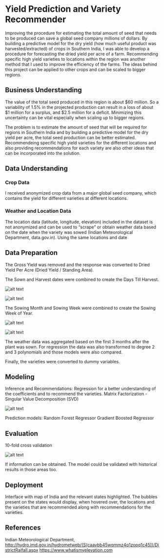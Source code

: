 # Yield Prediction and Variety Recommender

Improving the procedure for estimating the total amount of seed that needs to be produced can save a global seed company millions of dollars. 
By building a predictive model for the dry yield (how much useful product was harvested/extracted) of crops in Southern India, I was able to develop a procedure for forecasting the dried yield per acre of a farm. Recommending specific high yield varieties to locations within the region was another method that I used to improve the efficiency of the farms. 
The ideas behind this project can be applied to other crops and can be scaled to bigger regions.

## Business Understanding

The value of the total seed produced in this region is about $60 million. So a variability of 1.5% in the projected production can result in a loss of about $1 million for a surplus, and $2.5 million for a deficit. Minimizing this uncertainty can be vital especially when scaling up to bigger regions. 

The problem is to estimate the amount of seed that will be required for regions in Southern India and by building a predictive model for the dry yield per acre, the total seed production can be better estimated. Recommendeing specific high yield varieties for the different locations and also providing recommendations for each variety are also other ideas that can be incorporated into the solution. 

## Data Understanding

### Crop Data
I received anonymized crop data from a major global seed company, which contains the yield for different varieties at different locations. 

### Weather and Location Data
The location data (latitude, longitude, elevation) included in the dataset is not anonymized and can be used to “scrape” or obtain weather data based on the date when the variety was sowed (Indian Meteorological Department, data.gov.in). Using the same locations and date

## Data Preparation

The Gross Yield was removed and the response was converted to Dried Yield Per Acre (Dried Yield / Standing Area).

The Sown and Harvest dates were combined to create the Days Till Harvest. 

![alt text](https://github.com/anubhavrana/Capstone-Yield-prediction-and-Variety-recommender/blob/master/days_till_harvest_scatter.png)

![alt text](https://github.com/anubhavrana/Capstone-Yield-prediction-and-Variety-recommender/blob/master/days_till_harvest_boxplot.png)

The Sowing Month and Sowing Week were combined to create the Sowing Week of Year.

![alt text](https://github.com/anubhavrana/Capstone-Yield-prediction-and-Variety-recommender/blob/master/sowing_week_year_hist.png)

![alt text](https://github.com/anubhavrana/Capstone-Yield-prediction-and-Variety-recommender/blob/master/sowing_week_year_boxplot.png)

The weather data was aggregated based on the first 3 months after the plant was sown.
For regression the data was also transformed to degree 2 and 3 polynomials and those models were also compared. 

Finally, the varieties were converted to dummy variables.

## Modeling

Inference and Recommendations:
Regression for a better understanding of the coefficients and to recommend the varieties.
Matrix Factorization - Singular Value Decomposition (SVD)

![alt text](https://github.com/anubhavrana/Capstone-Yield-prediction-and-Variety-recommender/blob/master/regression_coefs_capstone.png)

Prediction models:
Random Forest Regressor 
Gradient Boosted Regressor

## Evaluation

10-fold cross validation 

![alt text](https://github.com/anubhavrana/Capstone-Yield-prediction-and-Variety-recommender/blob/master/capstone_test_errors.png)

If information can be obtained. The model could be validated with historical results in those areas too. 
 
## Deployment

Interface with map of India and the relevant states highlighted. The bubbles present on the states would display, when hovered over, the locations and the varieties that are recommended along with recommendations for the varieties. 

## References

Indian Meteorological Department, http://hydro.imd.gov.in/hydrometweb/(S(caavbb45wqmmz4q1zopq1c45))/DistrictRaifall.aspx
https://www.whatismyelevation.com

